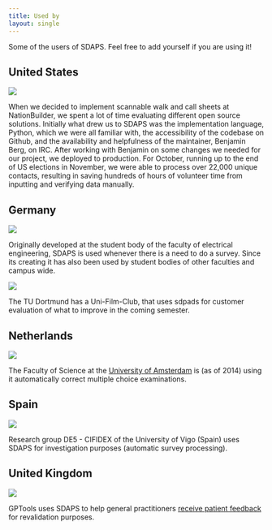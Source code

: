 ```yaml
---
title: Used by
layout: single
---
```


Some of the users of SDAPS. Feel free to add yourself if you are using it!

## United States


![](/files/nationbuider-logo-black.png)

When we decided to implement scannable walk and call sheets at NationBuilder,
we spent a lot of time evaluating different open source solutions.  Initially
what drew us to SDAPS was the implementation language, Python, which we were
all familiar with, the accessibility of the codebase on Github, and the
availability and helpfulness of the maintainer, Benjamin Berg, on IRC.
After working with Benjamin on some changes we needed for our project, we
deployed to production. For October, running up to the end of US elections
in November, we were able to process over 22,000 unique contacts, resulting
in saving hundreds of hours of volunteer time from inputting and verifying
data manually.

## Germany

![](/files/fs-etec.png)

Originally developed at the student body of the faculty of electrical
engineering, SDAPS is used whenever there is a need to do a survey.
Since its creating it has also been used by student bodies of other
faculties and campus wide.

![](/files/References/ufc.png)

The TU Dortmund has a Uni-Film-Club, that uses sdpads for customer evaluation
of what to improve in the coming semester.

## Netherlands

![](/files/uva-logo_en.jpg)

The Faculty of Science at the [University of Amsterdam](http://www.uva.nl/en/about-the-uva/organisation/faculties/faculties/faculties/content/folder/faculteit-der-natuurwetenschappen-wiskunde-en-informatica/faculty-of-science.html) is (as of 2014)
using it automatically correct multiple choice examinations.

## Spain

![](/files/logo_uvigo.jpg)

Research group DE5 - CIFIDEX of the University of Vigo (Spain) uses SDAPS
for investigation purposes (automatic survey processing).

## United Kingdom

![](/files/gptools.gif)

GPTools uses SDAPS to help general practitioners
[receive patient feedback](https://www.gptools.org/feedback.html) for
revalidation purposes.
